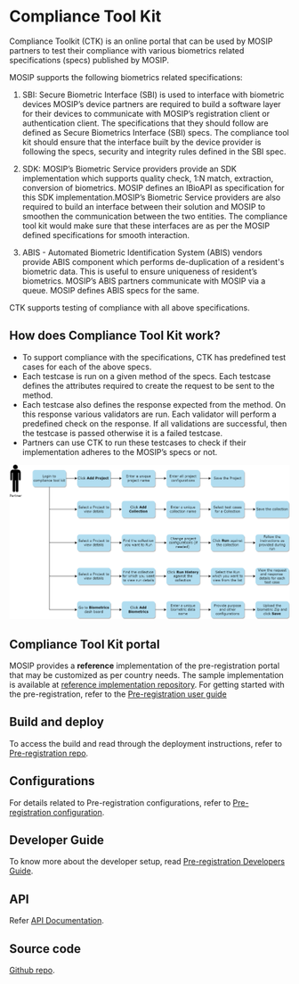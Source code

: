 # Compliance Tool Kit

Compliance Toolkit (CTK) is an online portal that can be used by MOSIP partners to test their compliance with various biometrics related specifications (specs) published by MOSIP. 

MOSIP supports the following biometrics related specifications:

1. SBI: Secure Biometric Interface (SBI) is used to interface with biometric devices
MOSIP’s device partners are required to build a software layer for their devices to communicate with MOSIP’s registration client or authentication client. The specifications that they should follow are defined as Secure Biometrics Interface (SBI) specs. The compliance tool kit should ensure that the interface built by the device provider is following the specs, security and integrity rules defined in the SBI spec.

2. SDK: MOSIP’s Biometric Service providers provide an SDK implementation which supports quality check, 1:N match, extraction, conversion of biometrics. MOSIP defines an IBioAPI as specification for this SDK implementation.MOSIP’s Biometric Service providers are also required to build an interface between their solution and MOSIP to smoothen the communication between the two entities. The compliance tool kit would make sure that these interfaces are as per the MOSIP defined specifications for smooth interaction.

3. ABIS - Automated Biometric Identification System (ABIS) vendors provide ABIS component which performs de-duplication of a resident's biometric data. This is useful to ensure uniqueness of resident’s biometrics. MOSIP’s ABIS partners communicate with MOSIP via a queue. MOSIP defines ABIS specs for the same. 

CTK supports testing of compliance with all above specifications. 

## How does Compliance Tool Kit work?

* To support compliance with the specifications, CTK has predefined test cases for each of the above specs. 
* Each testcase is run on a given method of the specs. Each testcase defines the attributes required to create the request to be sent to the method.
* Each testcase also defines the response expected from the method. On this response various validators are run. Each validator will perform a predefined check on the response. If all validations are successful, then the testcase is passed otherwise it is a failed testcase. 
* Partners can use CTK to run these testcases to check if their implementation adheres to the MOSIP’s specs or not. 

![Compliance Tool Kit process flow diagram](_images/compliance-toolkit-flow-diagram.png)

## Compliance Tool Kit portal

MOSIP provides a **reference** implementation of the pre-registration portal that may be customized as per country needs. The sample implementation is available at [reference implementation repository](https://github.com/mosip/mosip-ref-impl). For getting started with the pre-registration, refer to the [Pre-registration user guide](pre-registration-user-guide.md)

## Build and deploy

To access the build and read through the deployment instructions, refer to [Pre-registration repo](https://github.com/mosip/pre-registration/tree/release-1.2.0).

## Configurations

For details related to Pre-registration configurations, refer to [Pre-registration configuration](https://github.com/mosip/pre-registration/blob/release-1.2.0/docs/configuration.md).

## Developer Guide
To know more about the developer setup, read [Pre-registration Developers Guide](https://docs.mosip.io/1.2.0/modules/pre-registration/pre-registration-developer-setup).

## API

Refer [API Documentation](https://mosip.github.io/documentation/1.2.0/1.2.0.html).

## Source code

[Github repo](https://github.com/mosip/pre-registration/tree/release-1.2.0).

